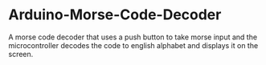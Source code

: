 # Arduino-Morse-Code-Decoder
A morse code decoder that uses a push button to take morse input and the microcontroller decodes the code to english alphabet and displays it on the screen.
